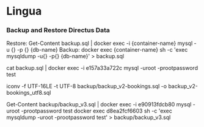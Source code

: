 # Lingua

### Backup and Restore Directus Data

Restore: Get-Content backup.sql | docker exec -i {container-name} mysql -u {} -p {} {db-name}
Backup: docker exec {container-name} sh -c 'exec mysqldump -u{} -p{} {db-name}' > backup.sql

cat backup.sql | docker exec -i e157a33a722c mysql -uroot -prootpassword test

iconv -f UTF-16LE -t UTF-8 backup/backup_v2-bookings.sql -o backup_v2-bookings_utf8.sql

<!--  -->

Get-Content backup/backup_v3.sql | docker exec -i e90913fdcb80 mysql -uroot -prootpassword test
docker exec d8ea2fcf6603 sh -c 'exec mysqldump -uroot -prootpassword test' > backup/backup_v3.sql
